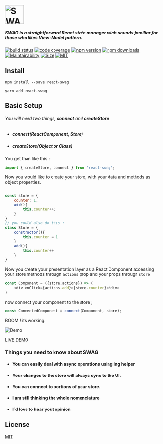 
# <img src='https://i.imgur.com/Z74bS7R.png' height='60' alt='SWAG Logo' aria-label='redux.js.org' />

##### SWAG is a straightforward ***React*** state manager wich sounds familiar for those who likes ***View-Model*** pattern.

[![build status](https://img.shields.io/travis/guisouza/react-swag/master.svg?color=%23ee1958&logoColor=%23ee1958)](https://travis-ci.org/guisouza/react-swag/)
[![code coverage](https://img.shields.io/codecov/c/github/guisouza/react-swag?color=%23ee1958)](https://codecov.io/gh/guisouza/react-swag)
[![npm version](https://img.shields.io/npm/v/react-swag.svg?color=%23ee1958&logoColor=%23ee1958)](https://www.npmjs.com/package/react-swag)
[![npm downloads](https://img.shields.io/npm/dm/react-swag.svg?color=%23ee1958&logoColor=%23ee1958)](https://www.npmjs.com/package/react-swag)
[![Maintainability](https://img.shields.io/codeclimate/maintainability/guisouza/react-swag?color=%23ee1958&logoColor=%23ee1958)](https://codeclimate.com/github/guisouza/react-swag)
[![Size](https://img.shields.io/bundlephobia/minzip/react-swag?color=%23ee1958&label=gzip%20size)]()
[![MIT](https://img.shields.io/github/license/guisouza/react-swag?color=ee1958)]()


## Install
```
npm install --save react-swag
```

```
yarn add react-swag
```


## Basic Setup 

###### You will need two things, **connect** and **createStore**

- ##### ***connect***(ReactComponent, Store)
- ##### ***createStore***(Object or Class)

You get than like this :

```javascript
import { createStore, connect } from 'react-swag';
```

Now you would like to create your store, with your data and methods as object properties.
```javascript

const store = {
    counter: 1,
    add(){
        this.counter++;
    }
}
// you could also do this :
class Store = {
    constructor(){
        this.counter = 1
    }
    add(){
        this.counter++
    }
}
```

Now you create your presentation layer as a React Component accessing your store methods through `actions` prop and your props through `store`


```javascript
const Component = ({store,actions}) => (
    <div onClick={actions.add}>{store.counter}</div>
)
```
now connect your component to the store ; 

```javascript
const ConnectedComponent = connect(Component, store);
```
BOOM ! its  working.

![Demo](http://g.recordit.co/gVkCandDWV.gif)

[LIVE DEMO ](https://travis-ci.org/guisouza/react-swag/)

### Things you need to know about SWAG
- #### You can easily deal with async operations using **ing** helper

- #### Your changes to the store will always sync to the UI.

- #### You can connect to portions of your store.

- #### I am still thinking the whole nomenclature

- #### I`d love to hear yout opinion

## License

[MIT](LICENSE.md)